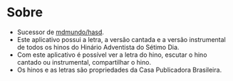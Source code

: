 # Sobre

- Sucessor de [mdmundo/hasd](https://github.com/mdmundo/hasd).
- Este aplicativo possui a letra, a versão cantada e a versão instrumental de todos os hinos do Hinário Adventista do Sétimo Dia.
- Com este aplicativo é possível ver a letra do hino, escutar o hino cantado ou instrumental, compartilhar o hino.
- Os hinos e as letras são propriedades da Casa Publicadora Brasileira.

